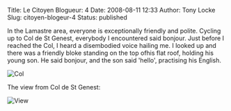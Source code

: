 Title: Le Citoyen Blogueur: 4
Date: 2008-08-11 12:33
Author: Tony Locke
Slug: citoyen-blogeur-4
Status: published

In the Lamastre area, everyone is exceptionally friendly and polite. Cycling up to Col de St Genest, everybody I encountered said bonjour. Just before I reached the Col, I heard a disembodied voice hailing me. I looked up and there was a friendly bloke standing on the top ofhis flat roof, holding his young son. He said bonjour, and the son said 'hello', practising his English.  
  
![Col]({static}/images/2008/DSC01537.JPG)  
  
The view from Col de St Genest:  
  
![View]({static}/images/2008/DSC01536.JPG)
